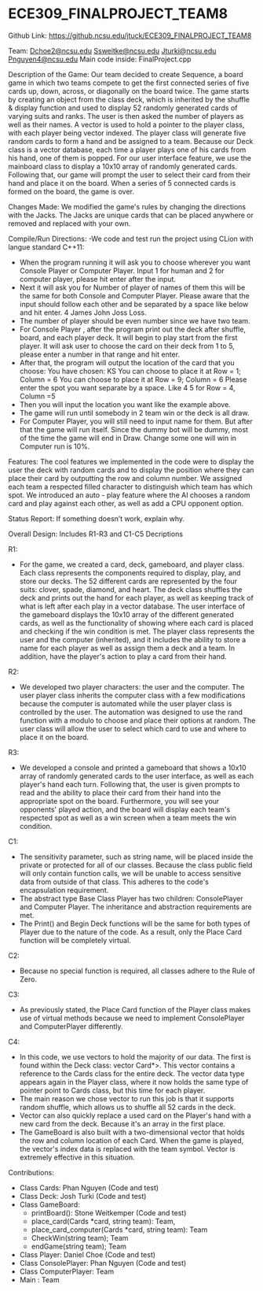 # ECE309_FINALPROJECT_TEAM8
Github Link: https://github.ncsu.edu/jtuck/ECE309_FINALPROJECT_TEAM8

Team: Dchoe2@ncsu.edu Ssweitke@ncsu.edu Jturki@ncsu.edu Pnguyen4@ncsu.edu
Main code inside: FinalProject.cpp

Description of the Game: Our team decided to create Sequence, a board game in which two teams compete to get the first connected series of five cards up, down, across, or diagonally on the board twice. The game starts by creating an object from the class deck, which is inherited by the shuffle & display function and used to display 52 randomly generated cards of varying suits and ranks. The user is then asked the number of players as well as their names. A vector is used to hold a pointer to the player class, with each player being vector indexed. The player class will generate five random cards to form a hand and be assigned to a team. Because our Deck class is a vector database, each time a player plays one of his cards from his hand, one of them is popped. For our user interface feature, we use the mainboard class to display a 10x10 array of randomly generated cards. Following that, our game will prompt the user to select their card from their hand and place it on the board. When a series of 5 connected cards is formed on the board, the game is over.

Changes Made: We modified the game's rules by changing the directions with the Jacks. The Jacks are unique cards that can be placed anywhere or removed and replaced with your own.

Compile/Run Directions:
-We code and test run the project using CLion with langue standard C++11:
- When the program running it will ask you to choose wherever you want Console Player or Computer Player. Input 1 for human and 2 for computer player, please hit enter after the input.
- Next it will ask you for Number of player of names of them this will be the same for both Console and Computer Player. Please aware that the input should follow each other and be separated by a space like below and hit enter.
4 James John Joss Loss.
- The number of player should be even number since we have two team. 
- For Console Player , after the program print out the deck after shuffle, board, and each player deck. It will begin to play start from the first player. It will ask user to choose the card on their deck from 1 to 5, please enter a number in that range and hit enter.
- After that, the program will output the location of the card that you choose:
You have chosen: KS
You can choose to place it at  Row = 1; Column = 6
You can choose to place it at  Row = 9; Column = 6
Please enter the spot you want separate by a space. Like 4 5 for Row = 4, Column =5
- Then you will input the location you want like the example above.
- The game will run until somebody in 2 team win or the deck is all draw.
- For Computer Player, you will still need to input name for them. But after that the game will run itself. Since the dummy bot will be dummy, most of the time the game will end in Draw. Change some one will win in Computer run is 10%. 

Features: The cool features we implemented in the code were to display the user the deck with random cards and to display the position where they can place their card by outputting the row and column number. We assigned each team a respected filled character to distinguish which team has which spot. We introduced an auto - play feature where the AI chooses a random card and play against each other, as well as add a CPU opponent option.

Status Report: If something doesn’t work, explain why.

Overall Design: Includes R1-R3 and C1-C5 Decriptions

R1:
- For the game, we created a card, deck, gameboard, and player class. Each class represents the components required to display, play, and store our decks. The 52 different cards are represented by the four suits: clover, spade, diamond, and heart. The deck class shuffles the deck and prints out the hand for each player, as well as keeping track of what is left after each play in a vector database. The user interface of the gameboard displays the 10x10 array of the different generated cards, as well as the functionality of showing where each card is placed and checking if the win condition is met. The player class represents the user and the computer (inherited), and it includes the ability to store a name for each player as well as assign them a deck and a team. In addition, have the player's action to play a card from their hand.

R2:
- We developed two player characters: the user and the computer. The user player class inherits the computer class with a few modifications because the computer is automated while the user player class is controlled by the user. The automation was designed to use the rand function with a modulo to choose and place their options at random. The user class will allow the user to select which card to use and where to place it on the board.

R3:
- We developed a console and printed a gameboard that shows a 10x10 array of randomly generated cards to the user interface, as well as each player's hand each turn. Following that, the user is given prompts to read and the ability to place their card from their hand into the appropriate spot on the board. Furthermore, you will see your opponents' played action, and the board will display each team's respected spot as well as a win screen when a team meets the win condition.

C1: 
- The sensitivity parameter, such as string name, will be placed inside the private or protected for all of our classes. Because the class public field will only contain function calls, we will be unable to access sensitive data from outside of that class. This adheres to the code's encapsulation requirement.
- The abstract type Base Class Player has two children: ConsolePlayer and Computer Player. The inheritance and abstraction requirements are met.
- The Print() and Begin Deck functions will be the same for both types of Player due to the nature of the code. As a result, only the Place Card function will be completely virtual.

C2:
- Because no special function is required, all classes adhere to the Rule of Zero.

C3:
- As previously stated, the Place Card function of the Player class makes use of virtual methods because we need to implement ConsolePlayer and ComputerPlayer differently.

C4:
- In this code, we use vectors to hold the majority of our data. The first is found within the Deck class: vector Card*>. This vector contains a reference to the Cards class for the entire deck. The vector data type appears again in the Player class, where it now holds the same type of pointer point to Cards class, but this time for each player.
- The main reason we chose vector to run this job is that it supports random shuffle, which allows us to shuffle all 52 cards in the deck.
- Vector can also quickly replace a used card on the Player's hand with a new card from the deck. Because it's an array in the first place.
- The GameBoard is also built with a two-dimensional vector that holds the row and column location of each Card. When the game is played, the vector's index data is replaced with the team symbol. Vector is extremely effective in this situation.

Contributions: 

- Class Cards: Phan Nguyen (Code and test)
- Class Deck: Josh Turki (Code and test)
- Class GameBoard:
  - printBoard(): Stone Weitkemper (Code and test)
  - place_card(Cards *card, string team): Team,
  - place_card_computer(Cards *card, string team): Team
  - CheckWin(string team); Team
  - endGame(string team); Team
- Class Player: Daniel Choe (Code and test)
- Class ConsolePlayer: Phan Nguyen (Code and test)
- Class ComputerPlayer: Team
- Main : Team
